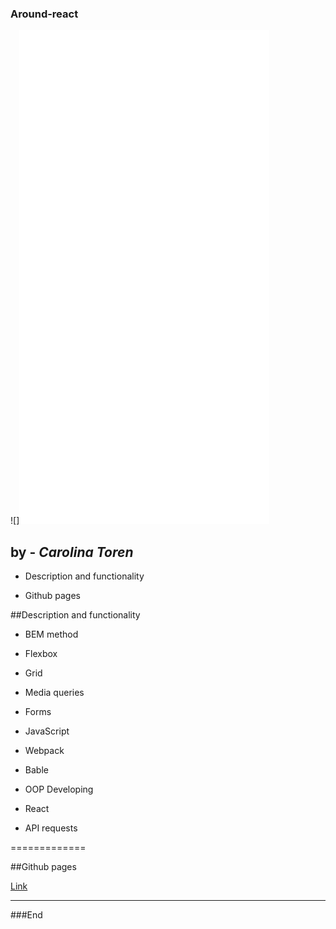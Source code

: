 ### Around-react

![]<img src="/src/images/logo.svg" width="400" height="790">

## by - _Carolina Toren_

- Description and functionality

- Github pages

##Description and functionality

- BEM method

- Flexbox

- Grid

- Media queries

- Forms

- JavaScript

- Webpack

- Bable

- OOP Developing

- React

- API requests

=============

##Github pages

[Link](https://carolina-toren.github.io/around-react/)

---

###End
